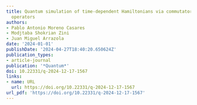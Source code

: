 ```yaml
---
title: Quantum simulation of time-dependent Hamiltonians via commutator-free quasi-Magnus
  operators
authors:
- Pablo Antonio Moreno Casares
- Modjtaba Shokrian Zini
- Juan Miguel Arrazola
date: '2024-01-01'
publishDate: '2024-04-27T18:40:20.650624Z'
publication_types:
- article-journal
publication: '*Quantum*'
doi: 10.22331/q-2024-12-17-1567
links:
- name: URL
  url: https://doi.org/10.22331/q-2024-12-17-1567
url_pdf: 'https://doi.org/10.22331/q-2024-12-17-1567'
---
```

